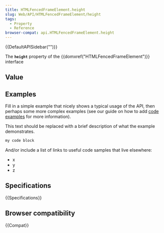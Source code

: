 ```yaml
---
title: HTMLFencedFrameElement.height
slug: Web/API/HTMLFencedFrameElement/height
tags:
  - Property
  - Reference
browser-compat: api.HTMLFencedFrameElement.height
---
```

{{DefaultAPISidebar("")}}

The **`height`** property of the {{domxref("HTMLFencedFrameElement")}} interface 

## Value



## Examples

Fill in a simple example that nicely shows a typical usage of the API, then perhaps some more complex examples (see our guide on how to add [code examples](/en-US/docs/MDN/Contribute/Structures/Code_examples) for more information).

This text should be replaced with a brief description of what the example demonstrates.

```js
my code block
```

And/or include a list of links to useful code samples that live elsewhere:

*   x
*   y
*   z

## Specifications

{{Specifications}}

## Browser compatibility

{{Compat}}


